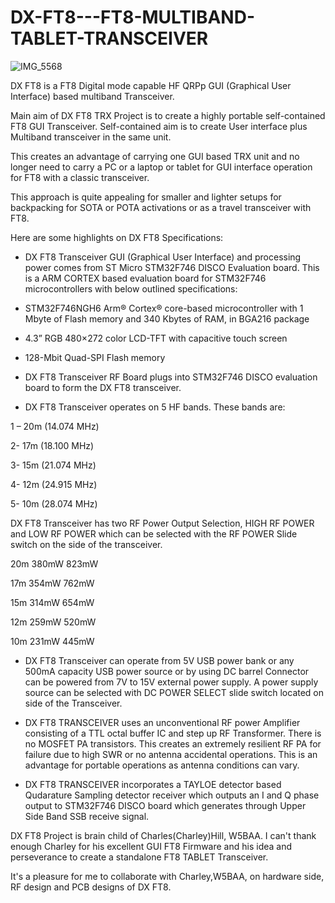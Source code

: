# DX-FT8---FT8-MULTIBAND-TABLET-TRANSCEIVER

![IMG_5568](https://github.com/user-attachments/assets/4db14f59-7d77-43b2-ba8d-116dba856e28)

DX FT8 is a FT8 Digital mode capable HF QRPp GUI (Graphical User Interface) based multiband Transceiver.  

Main aim of DX FT8 TRX Project is to create a highly portable self-contained FT8 GUI Transceiver. Self-contained aim is to create User interface plus Multiband transceiver in the same unit. 

This creates an advantage of carrying one GUI based TRX unit and no longer need to carry a PC or a laptop or tablet for GUI interface operation for FT8 with a classic transceiver. 

This approach is quite appealing for smaller and lighter setups for backpacking for SOTA or POTA activations or as a travel transceiver with FT8.  

Here are some highlights on DX FT8 Specifications:

-	DX FT8 Transceiver GUI (Graphical User Interface) and processing power comes from ST Micro STM32F746 DISCO Evaluation board. This is a ARM CORTEX based evaluation board for STM32F746 microcontrollers with below outlined specifications: 

-	STM32F746NGH6 Arm® Cortex® core-based microcontroller with 1 Mbyte of Flash memory and 340 Kbytes of RAM, in BGA216 package 

-	4.3” RGB 480×272 color LCD-TFT with capacitive touch screen 

-	128-Mbit Quad-SPI Flash memory
 
-	DX FT8 Transceiver RF Board plugs into STM32F746 DISCO evaluation board to form the DX FT8 transceiver. 

-	DX FT8 Transceiver operates on 5 HF bands. These bands are:
  
1 – 20m (14.074 MHz)

2- 17m (18.100 MHz)

3- 15m (21.074 MHz)

4- 12m (24.915 MHz)

5- 10m (28.074 MHz)

DX FT8 Transceiver has two RF Power Output Selection, HIGH RF POWER and LOW RF POWER which can be selected with the RF POWER Slide switch on the side of the transceiver.

20m	   380mW	       823mW

17m	   354mW	       762mW

15m	   314mW	       654mW

12m	   259mW	       520mW

10m	   231mW	       445mW

-	DX FT8 Transceiver can operate from 5V USB power bank or any 500mA capacity USB power source or by using DC barrel Connector can be powered from 7V to 15V external power supply. A power supply source can be selected with DC POWER SELECT slide switch located on side of the Transceiver. 

-	DX FT8 TRANSCEIVER uses an unconventional RF power Amplifier consisting of a TTL octal buffer IC and step up RF Transformer. There is no MOSFET PA transistors. This creates an extremely resilient RF PA for failure due to high SWR or no antenna accidental operations.  This is an advantage for portable operations as antenna conditions can vary.



-	DX FT8 TRANSCEIVER incorporates a TAYLOE detector based Qudarature Sampling detector receiver which outputs an I and Q phase output to STM32F746 DISCO board which generates through Upper Side Band SSB receive signal.

DX FT8 Project is brain child of Charles(Charley)Hill, W5BAA. I can't thank enough Charley for his excellent GUI FT8 Firmware and his idea and perseverance to create a standalone FT8 TABLET Transceiver.

It's a pleasure for me to collaborate with Charley,W5BAA, on hardware side, RF design and PCB designs of DX FT8.





